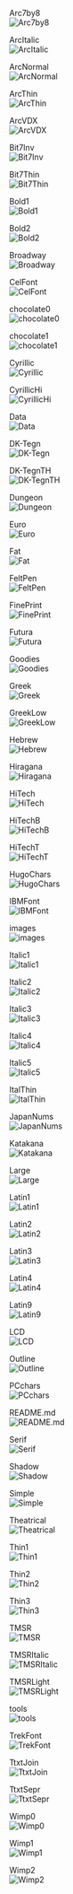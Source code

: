 Arc7by8  
![Arc7by8](images/Arc7by8.png)  
  
ArcItalic  
![ArcItalic](images/ArcItalic.png)  
  
ArcNormal  
![ArcNormal](images/ArcNormal.png)  
  
ArcThin  
![ArcThin](images/ArcThin.png)  
  
ArcVDX  
![ArcVDX](images/ArcVDX.png)  
  
Bit7Inv  
![Bit7Inv](images/Bit7Inv.png)  
  
Bit7Thin  
![Bit7Thin](images/Bit7Thin.png)  
  
Bold1  
![Bold1](images/Bold1.png)  
  
Bold2  
![Bold2](images/Bold2.png)  
  
Broadway  
![Broadway](images/Broadway.png)  
  
CelFont  
![CelFont](images/CelFont.png)  
  
chocolate0  
![chocolate0](images/chocolate0.png)  
  
chocolate1  
![chocolate1](images/chocolate1.png)  
  
Cyrillic  
![Cyrillic](images/Cyrillic.png)  
  
CyrillicHi  
![CyrillicHi](images/CyrillicHi.png)  
  
Data  
![Data](images/Data.png)  
  
DK-Tegn  
![DK-Tegn](images/DK-Tegn.png)  
  
DK-TegnTH  
![DK-TegnTH](images/DK-TegnTH.png)  
  
Dungeon  
![Dungeon](images/Dungeon.png)  
  
Euro  
![Euro](images/Euro.png)  
  
Fat  
![Fat](images/Fat.png)  
  
FeltPen  
![FeltPen](images/FeltPen.png)  
  
FinePrint  
![FinePrint](images/FinePrint.png)  
  
Futura  
![Futura](images/Futura.png)  
  
Goodies  
![Goodies](images/Goodies.png)  
  
Greek  
![Greek](images/Greek.png)  
  
GreekLow  
![GreekLow](images/GreekLow.png)  
  
Hebrew  
![Hebrew](images/Hebrew.png)  
  
Hiragana  
![Hiragana](images/Hiragana.png)  
  
HiTech  
![HiTech](images/HiTech.png)  
  
HiTechB  
![HiTechB](images/HiTechB.png)  
  
HiTechT  
![HiTechT](images/HiTechT.png)  
  
HugoChars  
![HugoChars](images/HugoChars.png)  
  
IBMFont  
![IBMFont](images/IBMFont.png)  
  
images  
![images](images/images.png)  
  
Italic1  
![Italic1](images/Italic1.png)  
  
Italic2  
![Italic2](images/Italic2.png)  
  
Italic3  
![Italic3](images/Italic3.png)  
  
Italic4  
![Italic4](images/Italic4.png)  
  
Italic5  
![Italic5](images/Italic5.png)  
  
ItalThin  
![ItalThin](images/ItalThin.png)  
  
JapanNums  
![JapanNums](images/JapanNums.png)  
  
Katakana  
![Katakana](images/Katakana.png)  
  
Large  
![Large](images/Large.png)  
  
Latin1  
![Latin1](images/Latin1.png)  
  
Latin2  
![Latin2](images/Latin2.png)  
  
Latin3  
![Latin3](images/Latin3.png)  
  
Latin4  
![Latin4](images/Latin4.png)  
  
Latin9  
![Latin9](images/Latin9.png)  
  
LCD  
![LCD](images/LCD.png)  
  
Outline  
![Outline](images/Outline.png)  
  
PCchars  
![PCchars](images/PCchars.png)  
  
README.md  
![README.md](images/README.md.png)  
  
Serif  
![Serif](images/Serif.png)  
  
Shadow  
![Shadow](images/Shadow.png)  
  
Simple  
![Simple](images/Simple.png)  
  
Theatrical  
![Theatrical](images/Theatrical.png)  
  
Thin1  
![Thin1](images/Thin1.png)  
  
Thin2  
![Thin2](images/Thin2.png)  
  
Thin3  
![Thin3](images/Thin3.png)  
  
TMSR  
![TMSR](images/TMSR.png)  
  
TMSRItalic  
![TMSRItalic](images/TMSRItalic.png)  
  
TMSRLight  
![TMSRLight](images/TMSRLight.png)  
  
tools  
![tools](images/tools.png)  
  
TrekFont  
![TrekFont](images/TrekFont.png)  
  
TtxtJoin  
![TtxtJoin](images/TtxtJoin.png)  
  
TtxtSepr  
![TtxtSepr](images/TtxtSepr.png)  
  
Wimp0  
![Wimp0](images/Wimp0.png)  
  
Wimp1  
![Wimp1](images/Wimp1.png)  
  
Wimp2  
![Wimp2](images/Wimp2.png)  
  
